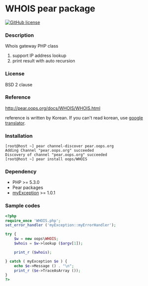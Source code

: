 # WHOIS pear package
[![GitHub license](https://img.shields.io/badge/license-BSD-blue.svg)](https://raw.githubusercontent.com/OOPS-ORG-PHP/WHOIS/master/LICENSE)

### Description

Whois gateway PHP class

1. support IP address lookup
2. print result with auto recursion

### License

BSD 2 clause

### Reference

http://pear.oops.org/docs/WHOIS/WHOIS.html

reference is written by Korean. If you can't read korean, use [google translator](https://translate.google.com/translate?sl=ko&tl=en&js=y&prev=_t&hl=ko&ie=UTF-8&u=http%3A%2F%2Fpear.oops.org%2Fdocs%2FWHOIS%2FWHOIS.html&edit-text=).

### Installation

```shell
[root@host ~] pear channel-discover pear.oops.org
Adding Channel "pear.oops.org" succeeded
Discovery of channel "pear.oops.org" succeeded
[root@host ~] pear install oops/WHOIS
```

### Dependency
 * PHP >= 5.3.0
 * Pear packages 
  * [myException](https://github.com/OOPS-ORG-PHP/myException) >= 1.0.1

### Sample codes

```php
<?php
require_once 'WHOIS.php';
set_error_handler ('myException::myErrorHandler');

try {
    $w = new oops\WHOIS;
    $whois = $w->lookup ($argv[1]);

    print_r ($whois);

} catch ( myException $e ) {
    echo $e->Message () . "\n";
    print_r ($e->TraceAsArray ());
}
?>
```
